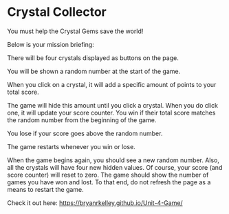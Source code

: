 # Crystal Collector

You must help the Crystal Gems save the world!  

Below is your mission briefing:

There will be four crystals displayed as buttons on the page.

You will be shown a random number at the start of the game.

When you click on a crystal, it will add a specific amount of points to your total score.

The game will hide this amount until you click a crystal.
When you do click one, it will update your score counter.
You win if their total score matches the random number from the beginning of the game.

You lose if your score goes above the random number.

The game restarts whenever you win or lose.

When the game begins again, you should see a new random number. Also, all the crystals will have four new hidden values. Of course, your score (and score counter) will reset to zero.
The game should show the number of games you have won and lost. To that end, do not refresh the page as a means to restart the game.

Check it out here: https://bryanrkelley.github.io/Unit-4-Game/
